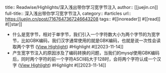 title:: Readwise/Highlights/深入浅出带你学习宽字节注入
author:: [[juejin.cn]]
full-title:: 深入浅出带你学习宽字节注入
category:: #articles
url:: https://juejin.cn/post/7167647367246643208
tags:: #[[inoreader]] #[[read]] #[[star]]

- 什么是宽字节，相对于单字节，我们引入一个字符数大小为两个字节的为宽字节，比如GBK编码，我们汉字通常使用的就是GBK编码，也就是说一次性会读取两个字节 ([View Highlight](https://read.readwise.io/read/01hf5zf0tz1da59xf03q94seks)) #Highlight #[[2023-11-14]]
- 产生宽字节注入的原因涉及了编码转换的问题，当我们的mysql使用GBK编码后，同时两个字符的前一个字符ASCII码大于128时，会将两个字符认成一个汉字 ([View Highlight](https://read.readwise.io/read/01hf5zf8rgj8tmy9e5xmq0f6j7)) #Highlight #[[2023-11-14]]